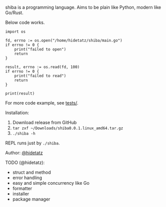 shiba is a programming language. Aims to be plain like Python, modern like Go/Rust.

Below code works.

```
import os

fd, errno := os.open("/home/hidetatz/shiba/main.go")
if errno != 0 {
    print("failed to open")
    return
}

result, errno := os.read(fd, 100)
if errno != 0 {
    print("failed to read")
    return
}

print(result)
```

For more code example, see [tests/](./tests/).

Installation:

1. Download release from GitHub
2. `tar zxf ~/Downloads/shiba0.0.1.linux_amd64.tar.gz`
3. `./shiba -h`

REPL runs just by `./shiba`.

Author: [@hidetatz](https://github.com/hidetatz)

TODO (@hidetatz):
- struct and method
- error handling
- easy and simple concurrency like Go
- formatter
- installer
- package manager
